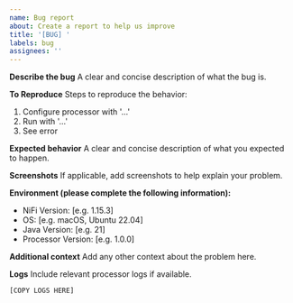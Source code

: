 ```yaml
---
name: Bug report
about: Create a report to help us improve
title: '[BUG] '
labels: bug
assignees: ''
---
```


**Describe the bug**
A clear and concise description of what the bug is.

**To Reproduce**
Steps to reproduce the behavior:
1. Configure processor with '...'
2. Run with '...'
3. See error

**Expected behavior**
A clear and concise description of what you expected to happen.

**Screenshots**
If applicable, add screenshots to help explain your problem.

**Environment (please complete the following information):**
 - NiFi Version: [e.g. 1.15.3]
 - OS: [e.g. macOS, Ubuntu 22.04]
 - Java Version: [e.g. 21]
 - Processor Version: [e.g. 1.0.0]

**Additional context**
Add any other context about the problem here.

**Logs**
Include relevant processor logs if available.
```
[COPY LOGS HERE]
``` 